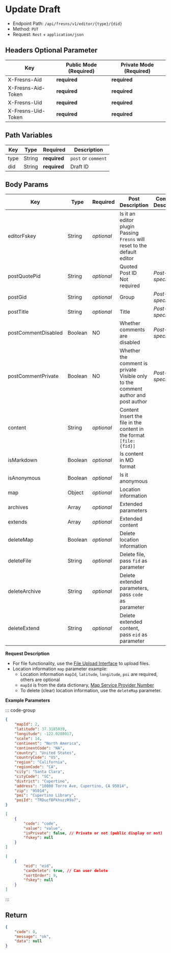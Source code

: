 # Update Draft

- Endpoint Path: `/api/fresns/v1/editor/{type}/{did}`
- Method: `PUT`
- Request: `Rest` + `application/json`

## Headers Optional Parameter

| Key | Public Mode (Required) | Private Mode (Required) |
| --- | --- | --- |
| X-Fresns-Aid | **required** | **required** |
| X-Fresns-Aid-Token | **required** | **required** |
| X-Fresns-Uid | **required** | **required** |
| X-Fresns-Uid-Token | **required** | **required** |

## Path Variables

| Key | Type | Required | Description |
| --- | --- | --- | --- |
| type | String | **required** | `post` or `comment` |
| did | String | **required** | Draft ID |

## Body Params

| Key | Type | Required | **Post** Description | **Comment** Description |
| --- | --- | --- | --- | --- |
| editorFskey | String | *optional* | Is it an editor plugin<br>Passing `Fresns` will reset to the default editor |  |
| postQuotePid | String | *optional* | Quoted Post ID<br>Not required | *Post-specific* |
| postGid | String | *optional* | Group | *Post-specific* |
| postTitle | String | *optional* | Title | *Post-specific* |
| postCommentDisabled | Boolean | NO | Whether comments are disabled | *Post-specific* |
| postCommentPrivate  | Boolean | NO | Whether the comment is private<br>Visible only to the comment author and post author | *Post-specific* |
| content | String | *optional* | Content<br>Insert the file in the content in the format `[file:{fid}]` |  |
| isMarkdown | Boolean | *optional* | Is content in MD format |  |
| isAnonymous | Boolean | *optional* | Is it anonymous |  |
| map | Object | *optional* | Location information |  |
| archives | Array | *optional* | Extended parameters |
| extends | Array | *optional* | Extended content |  |
| deleteMap | Boolean | *optional* | Delete location information |  |
| deleteFile | String | *optional* | Delete file, pass `fid` as parameter |  |
| deleteArchive | String | *optional* | Delete extended parameters, pass `code` as parameter |  |
| deleteExtend | String | *optional* | Delete extended content, pass `eid` as parameter |  |

**Request Description**

- For file functionality, use the [File Upload Interface](../common/upload-file.md) to upload files.
- Location information `map` parameter example:
    - Location information `mapId`, `latitude`, `longitude`, `poi` are required, others are optional
    - `mapId` is from the data dictionary, [Map Service Provider Number](../../database/dictionary/maps.md)
    - To delete (clear) location information, use the `deleteMap` parameter.

**Example Parameters**

::: code-group
```json [Location Info]
{
    "mapId": 2,
    "latitude": 37.3185039,
    "longitude": -122.0288017,
    "scale": 14,
    "continent": "North America",
    "continentCode": "NA",
    "country": "United States",
    "countryCode": "US",
    "region": "California",
    "regionCode": "CA",
    "city": "Santa Clara",
    "cityCode": "SC",
    "district": "Cupertino",
    "address": "10800 Torre Ave, Cupertino, CA 95014",
    "zip": "95014",
    "poi": "Cupertino Library",
    "poiId": "TRDucfBPkhuzzR9a7",
}
```

```json [Extend Archive Info]
[
    {
        "code": "code",
        "value": "value",
        "isPrivate": false, // Private or not (public display or not)
        "fskey": null
    }
]
```

```json [Extend Content Info]
[
    {
        "eid": "eid",
        "canDelete": true, // Can user delete
        "sortOrder": 9,
        "fskey": null
    }
]
```
:::

## Return

```json
{
    "code": 0,
    "message": "ok",
    "data": null
}
```
